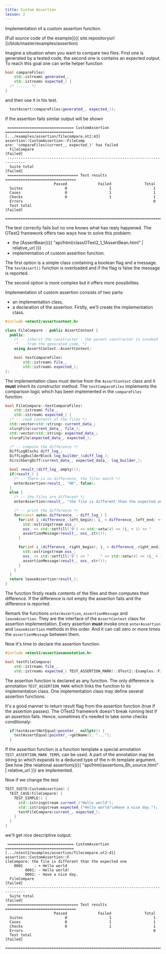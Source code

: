```yaml
---
title: Custom Assertion
lesson: 2
---
```

Implementation of a custom assertion function.

[Full source code of the example]({{ site.repositoryurl }}/blob/master/examples/assertion)

Imagine a situation when you want to compare two files. First one is generated
by a tested code, the second one is contains an expected output. To reach this
goal one can write helper function

```c++
bool compareFiles(
    std::istream& generated_,
    std::istream& expected_) {
  /* ...... */
}
```

and then use it in his test.

```c++
  testAssert(compareFiles(generated_, expected_));
```

If the assertion fails similar output will be shown

```plaintext
 ============================== CustomAssertion ===============================
[.../examples/assertion/filecompare.ot2:43] assertion::CustomAssertion::FileComp
are: 'compareFiles(current_, expected_)' has failed
  FileCompare                                                         [Failed]
 ------------------------------------------------------------------------------
  Suite total                                                         [Failed]
 ================================ Test results ================================
                      Passed              Failed               Total
  Suites                   0                   1                   1
  Cases                    0                   1                   1
  Checks                   0                   1                   1
  Errors                                                           0
  Test total                                                          [Failed]
 ==============================================================================
```

The test correctly fails but no one knows what has realy happened. The OTest2
framework offers two ways how to solve this problem:
* the [AssertBean]({{ "api/html/classOTest2_1_1AssertBean.html" | relative_url }})
* implementation of custom assertion function.

The first option is a simple class containing a boolean flag and a message.
The `testAssert()` function is overloaded and if the flag is false the message
is reported.

The second option is more complex but it offers more possibilites.

Implementation of custom assertion consists of two parts:
* an implementation class,
* a declaration of the assertion.
Firstly, we'll create the implementation class.

```c++
#include <otest2/assertcontext.h>

class FileCompare : public AssertContext {
  public:
    /* -- inherit the constructor - the parent constructor is invoked
     *    from the generated code. */
    using AssertContext::AssertContext;

    bool testCompareFiles(
        std::istream& file_,
        std::istream& expected_);
};
```

The implementation class must derive from the `AssertContext` class and it **must**
inherit its constructor method. The `testCompareFiles` implements the comparison
logic which has been implemented in the `compareFiles` function.

```c++
bool FileCompare::testCompareFiles(
    std::istream& file_,
    std::istream& expected_) {
  /* -- read contents of the files */
  std::vector<std::string> current_data_;
  slurpFile(current_data_, file_);
  std::vector<std::string> expected_data_;
  slurpFile(expected_data_, expected_);

  /* -- compute the difference */
  DiffLogBlocks diff_log_;
  DiffLogBuilderBlock log_builder_(&diff_log_);
  hirschbergDiff(current_data_, expected_data_, log_builder_);

  bool result_(diff_log_.empty());
  if(result_) {
    /* -- There is no difference, the files match */
    enterAssertion(result_, "OK", false);
  }
  else {
    /* -- the files are different */
    enterAssertion(result_, "the file is different than the expected one", false);

    /* -- print the difference */
    for(const auto& difference_ : diff_log_) {
      for(int i_(difference_.left_begin); i_ < difference_.left_end; ++i_) {
        std::ostringstream oss_;
        oss_ << std::setfill('0') << std::setw(4) << (i_ + 1) << "     : + " << current_data_[i_];
        assertionMessage(result_, oss_.str());
      }

      for(int i_(difference_.right_begin); i_ < difference_.right_end; ++i_) {
        std::ostringstream oss_;
        oss_ << std::setfill('0') << "     " << std::setw(4) << (i_ + 1) << ": - " << expected_data_[i_];
        assertionMessage(result_, oss_.str());
      }
    }
  }
  return leaveAssertion(result_);
}
```

The function firstly reads contents of the files and then computes their
difference. If the difference is not empty the assertion fails and
the difference is reported.

Remark the functions `enterAssertion`, `assertionMessage` and `leaveAssertion`.
They are the interface of the `AssertContext` class for assertion implementation.
Every assertion **must** invoke once `enterAssertion` and `leaveAssertion` methods
in this order. And it can call zero or more times the `assertionMessage`
between them.

Now it's time to declare the assertion function.

```c++
#include <otest2/assertionannotation.h>

bool testFileCompare(
    std::istream& file_,
    std::istream& expected_) TEST_ASSERTION_MARK(::OTest2::Examples::FileCompare, testCompareFiles);
```

The assertion function is declared as any function. The only difference is
annotation `TEST_ASSERTION_MARK` which links the function to its implementation
class. One implementation class may define several assertion functions.

It's a good manner to return result flag from the assertion function (true
if the assertion passes). The OTest2 framework doesn't break running test
if an assertion fails. Hence, sometimes it's needed to take some checks
conditionaly:

```c++
  if(testAssertNotEqual(pointer_, nullptr)) {
    testAssertEqual(pointer_->getName(), "...");
  }
```

If the assertion function is a function template a special annotation
`TEST_ASSERTION_MARK_TEMPL` can be used. A part of the annotation may
be string `$n` which expands to a deduced type of the n-th template
argument. See how [the relational assertions]({{ "api/html/assertions_8h_source.html" | relative_url }})
are implemented.

Now if we change the test
```c++
TEST_SUITE(CustomAssertion) {
  TEST_CASE(FileCompare) {
    TEST_SIMPLE() {
      std::istringstream current_("Hello world");
      std::istringstream expected_("Hello world!\nHave a nice day.");
      testFileCompare(current_, expected_);
    }
  }
}
```
we'll get nice descriptive output:
```plaintext
 ============================== CustomAssertion ===============================
[.../otest2/examples/assertion/filecompare.ot2:41] assertion::CustomAssertion::F
ileCompare: the file is different than the expected one
    0001     : + Hello world
         0001: - Hello world!
         0002: - Have a nice day.
  FileCompare                                                         [Failed]
 ------------------------------------------------------------------------------
  Suite total                                                         [Failed]
 ================================ Test results ================================
                      Passed              Failed               Total
  Suites                   0                   1                   1
  Cases                    0                   1                   1
  Checks                   0                   1                   1
  Errors                                                           0
  Test total                                                          [Failed]
 ==============================================================================
```
